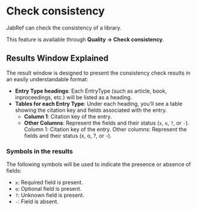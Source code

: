 # Check consistency

JabRef can check the consistency of a library.

This feature is available through **Quality → Check consistency**.

## Results Window Explained

The result window is designed to present the consistency check results in an easily understandable format:

- **Entry Type headings**: Each EntryType (such as article, book, inproceedings, etc.) will be listed as a heading.
- **Tables for each Entry Type**: Under each heading, you’ll see a table showing the citation key and fields associated with the entry.
  - **Column 1**: Citation key of the entry.
  - **Other Columns**: Represent the fields and their status (`x`, `o`, `?`, or `-`).
Column 1: Citation key of the entry.
Other columns: Represent the fields and their status (x, o, ?, or -).

### Symbols in the results

The following symbols will be used to indicate the presence or absence of fields:

- `x`: Required field is present.
- `o`: Optional field is present.
- `?`: Unknown field is present.
- `-`: Field is absent.